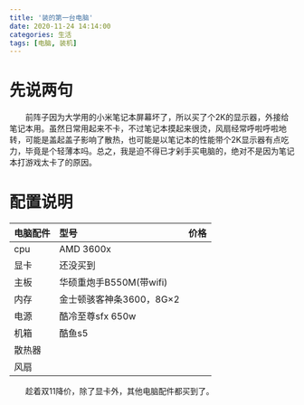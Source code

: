 ```yaml
---
title: '装的第一台电脑'
date: 2020-11-24 14:14:00
categories: 生活
tags: [电脑, 装机]
---
```


# 先说两句
&emsp;&emsp;前阵子因为大学用的小米笔记本屏幕坏了，所以买了个2K的显示器，外接给笔记本用。虽然日常用起来不卡，不过笔记本摸起来很烫，风扇经常呼啦呼啦地转，可能是盖起盖子影响了散热，也可能是以笔记本的性能带个2K显示器有点吃力，毕竟是个轻薄本吗。总之，我是迫不得已才剁手买电脑的，绝对不是因为笔记本打游戏太卡了的原因。

# 配置说明
| 电脑配件 | 型号 | 价格 |
| :--- | :--- | :--- |
| cpu | AMD 3600x | |
| 显卡 | 还没买到 | |
| 主板 | 华硕重炮手B550M(带wifi) | |
| 内存 | 金士顿骇客神条3600，8G×2 | |
| 电源 | 酷冷至尊sfx 650w | |
| 机箱 | 酷鱼s5 | |
| 散热器 | | |
| 风扇 | | |

&emsp;&emsp;趁着双11降价，除了显卡外，其他电脑配件都买到了。

